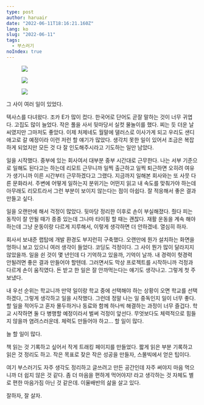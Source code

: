 ```yaml
---
type: post
author: haruair
date: "2022-06-11T18:16:21.160Z"
lang: ko
slug: "2022-06-11"
tags:
  - 부스러기
noIndex: true
---
```


<figure><img src="https://live.staticflickr.com/65535/52137854217_91ea5271ff_k.jpg" loading="lazy" /></figure>

<figure><img src="https://live.staticflickr.com/65535/52138899863_486a34f4e7_k.jpg" loading="lazy" /></figure>

<figure><img src="https://live.staticflickr.com/65535/52139363765_f6ce942e30_k.jpg" loading="lazy" /></figure>

그 사이 여러 일이 있었다.

텍사스를 다녀왔다. 조카 E가 많이 컸다. 한국어로 단어도 곧잘 말하는 것이 너무 귀엽다. 고집도 많이 늘었다. 작은 풀을 사서 뒷마당서 실컷 물놀이를 했다. 찌는 듯 더운 날씨였지만 그마저도 좋았다. 이제 처제네도 월말에 댈러스로 이사가게 되고 우리도 샌디애고로 갈 예정이라 이런 저런 할 얘기가 많았다. 생각치 못한 일이 있어서 조금은 복잡하게 되었지만 모든 것 다 잘 인도해주시라고 기도하는 일만 남았다.

일을 시작했다. 중부에 있는 회사여서 대부분 중부 시간대로 근무한다. 나는 서부 기준으로 일해도 된다고는 하는데 리모트 근무니까 일찍 출근하고 일찍 퇴근하면 오히려 여유가 생기니까 이른 시간부터 근무하겠다고 그랬다. 지금까지 일해본 회사와는 또 사뭇 다른 문화라서. 주변에 어떻게 일하는지 분위기는 어떤지 읽고 내 속도를 맞춰가야 하는데 아무래도 리모트라서 그런 부분이 보이지 않는다는 점이 아쉽다. 잘 적응해서 좋은 결과 만들고 싶다.

일을 오랜만에 해서 걱정이 많았다. 뒷마당 정리한 이후로 손이 부실해졌다. 줬다 피는 동작이 잘 안될 때가 종종 있는데 그나마 타이핑 할 때는 괜찮다. 재활 운동을 계속 해야하는데 그냥 운동이랑 다르게 지루해서, 이렇게 생각하면 더 안하겠네. 열심히 하자.

회사서 보내준 랩탑에 개발 환경도 부지런히 구축했다. 오랜만에 뭔가 설치하는 화면을 멍하니 보고 있으니 여러 생각이 들었다. 코딩도 걱정이다. 그 사이 뭔가 많이 달라지지 않았을까. 일을 쉰 것이 몇 년인데 다 기억하고 있을까, 기억이 날까. 내 경력이 헛경력 안될려면 좋은 결과 만들어야 할텐데. 그러면서도 막상 프로젝트를 시작하니까 걱정과 다르게 손이 움직였다. 돈 받고 한 일은 잘 안까먹는다는 얘기도 생각나고. 그렇게 첫 주 보냈다.

내 우선 순위는 학교니까 만약 일이랑 학교 중에 선택해야 하는 상황이 오면 학교를 선택하겠다, 그렇게 생각하고 일을 시작했다. 그런데 정말 나는 일 중독인지 일이 너무 좋다. 할 일을 적어두고 혼자 몰두하거나 동료와 함께 하나씩 해결하는 과정이 너무 즐겁다. 학교 시작하면 둘 다 병행할 예정이라서 벌써 걱정이 앞선다. 무엇보다도 체력적으로 힘들지 않을까 염려스러운데. 체력도 만들어야 하고... 할 일이 많다.

늘 할 일이 많다.

책 읽는 것 기록하고 싶어서 작게 트래킹 페이지를 만들었다. 짧게 읽은 부분 기록하고 읽은 것 정리도 하고. 작은 목표로 잦은 작은 성공을 만들자, 스몰빅에서 얻은 팁이다.

여기 부스러기도 자주 생각도 정리하고 글쓰려고 만든 공간인데 자주 써야지 마음 먹으니까 더 쉽지 않은 것 같다. 좀 더 마음을 편하게 먹어야지! 라고 생각하는 것 자체도 별로 편한 마음가짐 아닌 것 같은데. 이율배반의 삶을 살고 있다.

잘하자, 잘 살자.